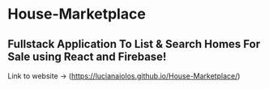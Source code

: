 # House-Marketplace
## Fullstack Application To List & Search Homes For Sale using React and Firebase!
Link to website ->  (https://lucianaiolos.github.io/House-Marketplace/)

 

